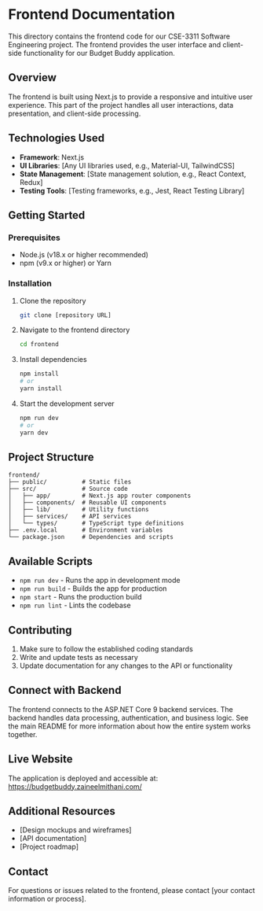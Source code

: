 # Frontend Documentation

This directory contains the frontend code for our CSE-3311 Software Engineering project. The frontend provides the user interface and client-side functionality for our Budget Buddy application.

## Overview

The frontend is built using Next.js to provide a responsive and intuitive user experience. This part of the project handles all user interactions, data presentation, and client-side processing.

## Technologies Used

- **Framework**: Next.js
- **UI Libraries**: [Any UI libraries used, e.g., Material-UI, TailwindCSS]
- **State Management**: [State management solution, e.g., React Context, Redux]
- **Testing Tools**: [Testing frameworks, e.g., Jest, React Testing Library]

## Getting Started

### Prerequisites

- Node.js (v18.x or higher recommended)
- npm (v9.x or higher) or Yarn

### Installation

1. Clone the repository

   ```bash
   git clone [repository URL]
   ```

2. Navigate to the frontend directory

   ```bash
   cd frontend
   ```

3. Install dependencies

   ```bash
   npm install
   # or
   yarn install
   ```

4. Start the development server
   ```bash
   npm run dev
   # or
   yarn dev
   ```

## Project Structure

```
frontend/
├── public/          # Static files
├── src/             # Source code
│   ├── app/         # Next.js app router components
│   ├── components/  # Reusable UI components
│   ├── lib/         # Utility functions
│   ├── services/    # API services
│   └── types/       # TypeScript type definitions
├── .env.local       # Environment variables
└── package.json     # Dependencies and scripts
```

## Available Scripts

- `npm run dev` - Runs the app in development mode
- `npm run build` - Builds the app for production
- `npm start` - Runs the production build
- `npm run lint` - Lints the codebase

## Contributing

1. Make sure to follow the established coding standards
2. Write and update tests as necessary
3. Update documentation for any changes to the API or functionality

## Connect with Backend

The frontend connects to the ASP.NET Core 9 backend services. The backend handles data processing, authentication, and business logic. See the main README for more information about how the entire system works together.

## Live Website

The application is deployed and accessible at: https://budgetbuddy.zaineelmithani.com/

## Additional Resources

- [Design mockups and wireframes]
- [API documentation]
- [Project roadmap]

## Contact

For questions or issues related to the frontend, please contact [your contact information or process].
